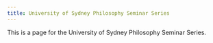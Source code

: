 ```yaml
---
title: University of Sydney Philosophy Seminar Series
---
```


This is a page for the University of Sydney Philosophy Seminar Series.
